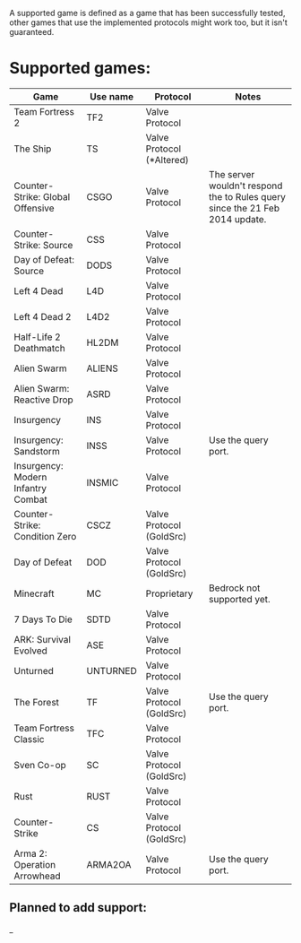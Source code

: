 A supported game is defined as a game that has been successfully tested, other games that use the implemented protocols might work too, but it isn't guaranteed.

# Supported games:
| Game                               | Use name | Protocol                  | Notes                                                                        |
|------------------------------------|----------|---------------------------|------------------------------------------------------------------------------|
| Team Fortress 2                    | TF2      | Valve Protocol            |                                                                              |
| The Ship                           | TS       | Valve Protocol (*Altered) |                                                                              |
| Counter-Strike: Global Offensive   | CSGO     | Valve Protocol            | The server wouldn't respond the to Rules query since the 21 Feb 2014 update. |
| Counter-Strike: Source             | CSS      | Valve Protocol            |                                                                              |
| Day of Defeat: Source              | DODS     | Valve Protocol            |                                                                              |
| Left 4 Dead                        | L4D      | Valve Protocol            |                                                                              |
| Left 4 Dead 2                      | L4D2     | Valve Protocol            |                                                                              |
| Half-Life 2 Deathmatch             | HL2DM    | Valve Protocol            |                                                                              |
| Alien Swarm                        | ALIENS   | Valve Protocol            |                                                                              |
| Alien Swarm: Reactive Drop         | ASRD     | Valve Protocol            |                                                                              |
| Insurgency                         | INS      | Valve Protocol            |                                                                              |
| Insurgency: Sandstorm              | INSS     | Valve Protocol            | Use the query port.                                                          |
| Insurgency: Modern Infantry Combat | INSMIC   | Valve Protocol            |                                                                              |
| Counter-Strike: Condition Zero     | CSCZ     | Valve Protocol (GoldSrc)  |                                                                              |
| Day of Defeat                      | DOD      | Valve Protocol (GoldSrc)  |                                                                              |
| Minecraft                          | MC       | Proprietary               | Bedrock not supported yet.                                                   |
| 7 Days To Die                      | SDTD     | Valve Protocol            |                                                                              |
| ARK: Survival Evolved              | ASE      | Valve Protocol            |                                                                              |
| Unturned                           | UNTURNED | Valve Protocol            |                                                                              |
| The Forest                         | TF       | Valve Protocol (GoldSrc)  | Use the query port.                                                          |
| Team Fortress Classic              | TFC      | Valve Protocol            |                                                                              |
| Sven Co-op                         | SC       | Valve Protocol (GoldSrc)  |                                                                              |
| Rust                               | RUST     | Valve Protocol            |                                                                              |
| Counter-Strike                     | CS       | Valve Protocol (GoldSrc)  |                                                                              |
| Arma 2: Operation Arrowhead        | ARMA2OA  | Valve Protocol            | Use the query port.                                                          |

## Planned to add support:
_
